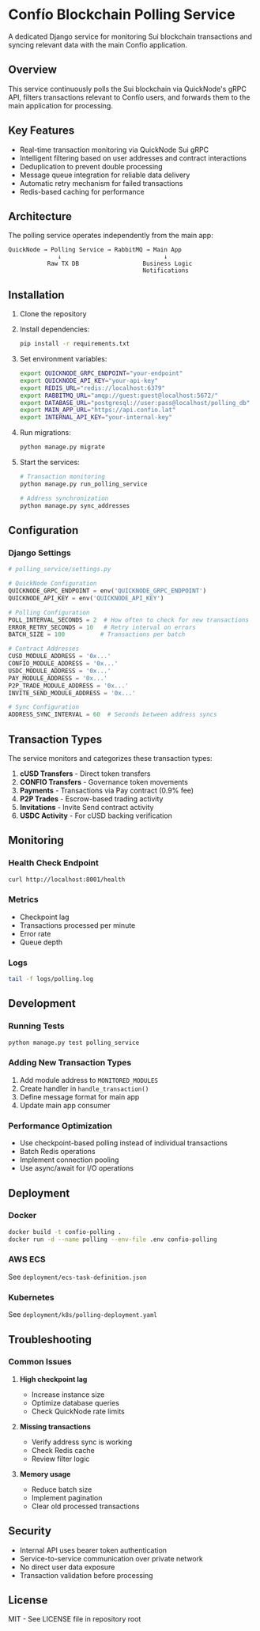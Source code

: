 # Confío Blockchain Polling Service

A dedicated Django service for monitoring Sui blockchain transactions and syncing relevant data with the main Confío application.

## Overview

This service continuously polls the Sui blockchain via QuickNode's gRPC API, filters transactions relevant to Confío users, and forwards them to the main application for processing.

## Key Features

- Real-time transaction monitoring via QuickNode Sui gRPC
- Intelligent filtering based on user addresses and contract interactions
- Deduplication to prevent double processing
- Message queue integration for reliable data delivery
- Automatic retry mechanism for failed transactions
- Redis-based caching for performance

## Architecture

The polling service operates independently from the main app:

```
QuickNode → Polling Service → RabbitMQ → Main App
              ↓                             ↓
           Raw TX DB                  Business Logic
                                      Notifications
```

## Installation

1. Clone the repository
2. Install dependencies:
   ```bash
   pip install -r requirements.txt
   ```

3. Set environment variables:
   ```bash
   export QUICKNODE_GRPC_ENDPOINT="your-endpoint"
   export QUICKNODE_API_KEY="your-api-key"
   export REDIS_URL="redis://localhost:6379"
   export RABBITMQ_URL="amqp://guest:guest@localhost:5672/"
   export DATABASE_URL="postgresql://user:pass@localhost/polling_db"
   export MAIN_APP_URL="https://api.confio.lat"
   export INTERNAL_API_KEY="your-internal-key"
   ```

4. Run migrations:
   ```bash
   python manage.py migrate
   ```

5. Start the services:
   ```bash
   # Transaction monitoring
   python manage.py run_polling_service
   
   # Address synchronization
   python manage.py sync_addresses
   ```

## Configuration

### Django Settings

```python
# polling_service/settings.py

# QuickNode Configuration
QUICKNODE_GRPC_ENDPOINT = env('QUICKNODE_GRPC_ENDPOINT')
QUICKNODE_API_KEY = env('QUICKNODE_API_KEY')

# Polling Configuration
POLL_INTERVAL_SECONDS = 2  # How often to check for new transactions
ERROR_RETRY_SECONDS = 10   # Retry interval on errors
BATCH_SIZE = 100          # Transactions per batch

# Contract Addresses
CUSD_MODULE_ADDRESS = '0x...'
CONFIO_MODULE_ADDRESS = '0x...'
USDC_MODULE_ADDRESS = '0x...'
PAY_MODULE_ADDRESS = '0x...'
P2P_TRADE_MODULE_ADDRESS = '0x...'
INVITE_SEND_MODULE_ADDRESS = '0x...'

# Sync Configuration
ADDRESS_SYNC_INTERVAL = 60  # Seconds between address syncs
```

## Transaction Types

The service monitors and categorizes these transaction types:

1. **cUSD Transfers** - Direct token transfers
2. **CONFIO Transfers** - Governance token movements
3. **Payments** - Transactions via Pay contract (0.9% fee)
4. **P2P Trades** - Escrow-based trading activity
5. **Invitations** - Invite Send contract activity
6. **USDC Activity** - For cUSD backing verification

## Monitoring

### Health Check Endpoint

```bash
curl http://localhost:8001/health
```

### Metrics

- Checkpoint lag
- Transactions processed per minute
- Error rate
- Queue depth

### Logs

```bash
tail -f logs/polling.log
```

## Development

### Running Tests

```bash
python manage.py test polling_service
```

### Adding New Transaction Types

1. Add module address to `MONITORED_MODULES`
2. Create handler in `handle_transaction()`
3. Define message format for main app
4. Update main app consumer

### Performance Optimization

- Use checkpoint-based polling instead of individual transactions
- Batch Redis operations
- Implement connection pooling
- Use async/await for I/O operations

## Deployment

### Docker

```bash
docker build -t confio-polling .
docker run -d --name polling --env-file .env confio-polling
```

### AWS ECS

See `deployment/ecs-task-definition.json`

### Kubernetes

See `deployment/k8s/polling-deployment.yaml`

## Troubleshooting

### Common Issues

1. **High checkpoint lag**
   - Increase instance size
   - Optimize database queries
   - Check QuickNode rate limits

2. **Missing transactions**
   - Verify address sync is working
   - Check Redis cache
   - Review filter logic

3. **Memory usage**
   - Reduce batch size
   - Implement pagination
   - Clear old processed transactions

## Security

- Internal API uses bearer token authentication
- Service-to-service communication over private network
- No direct user data exposure
- Transaction validation before processing

## License

MIT - See LICENSE file in repository root